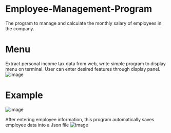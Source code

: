 # Employee-Management-Program
The program to manage and calculate the monthly salary of employees in the company.

# Menu
Extract personal income tax data from web, write simple program to display menu on terminal. User can enter desired features through display panel.
![image](https://github.com/nch13/Employee-Management-Program/assets/140384066/f0a535e0-9c30-4723-a72f-34d5036dd61c)

# Example
![image](https://github.com/nch13/Employee-Management-Program/assets/140384066/634854af-b06d-42af-aead-0cb21cf9d7cb)

After entering employee information, this program automatically saves employee data into a Json file
![image](https://github.com/nch13/Employee-Management-Program/assets/140384066/feec81fb-c80f-4f60-a02a-68f2187ddc94)
